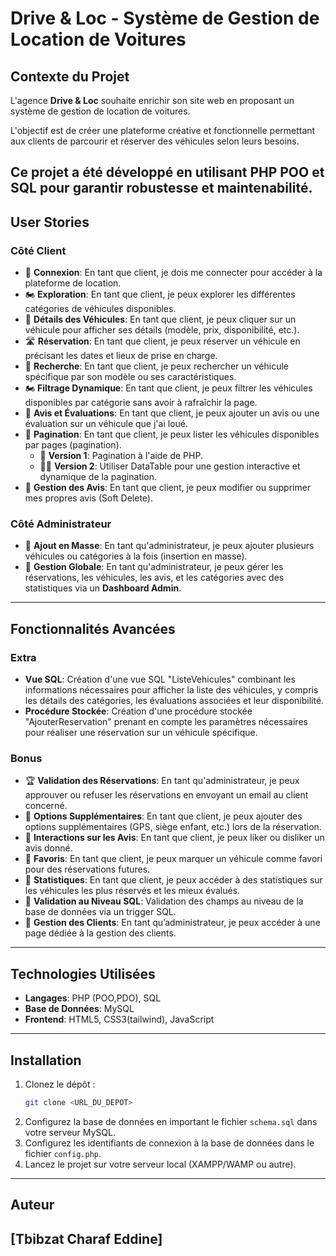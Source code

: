 # Drive & Loc - Système de Gestion de Location de Voitures

## Contexte du Projet
L'agence **Drive & Loc** souhaite enrichir son site web en proposant un système de gestion de location de voitures.

L'objectif est de créer une plateforme créative et fonctionnelle permettant aux clients de parcourir et réserver des véhicules selon leurs besoins.

Ce projet a été développé en utilisant **PHP POO** et **SQL** pour garantir robustesse et maintenabilité.
---
## User Stories

### Côté Client
- 🚗 **Connexion**: En tant que client, je dois me connecter pour accéder à la plateforme de location.
- 🏍️ **Exploration**: En tant que client, je peux explorer les différentes catégories de véhicules disponibles.
- 🚗 **Détails des Véhicules**: En tant que client, je peux cliquer sur un véhicule pour afficher ses détails (modèle, prix, disponibilité, etc.).
- 🛣️ **Réservation**: En tant que client, je peux réserver un véhicule en précisant les dates et lieux de prise en charge.
- 🔎 **Recherche**: En tant que client, je peux rechercher un véhicule spécifique par son modèle ou ses caractéristiques.
- 🏍️ **Filtrage Dynamique**: En tant que client, je peux filtrer les véhicules disponibles par catégorie sans avoir à rafraîchir la page.
- 📝 **Avis et Évaluations**: En tant que client, je peux ajouter un avis ou une évaluation sur un véhicule que j'ai loué.
- 🏦 **Pagination**: En tant que client, je peux lister les véhicules disponibles par pages (pagination).
    - 🚙 **Version 1**: Pagination à l'aide de PHP.
    - 🚙🚙 **Version 2**: Utiliser DataTable pour une gestion interactive et dynamique de la pagination.
- 🚙 **Gestion des Avis**: En tant que client, je peux modifier ou supprimer mes propres avis (Soft Delete).

### Côté Administrateur
- 🏦 **Ajout en Masse**: En tant qu'administrateur, je peux ajouter plusieurs véhicules ou catégories à la fois (insertion en masse).
- 🚨 **Gestion Globale**: En tant qu'administrateur, je peux gérer les réservations, les véhicules, les avis, et les catégories avec des statistiques via un **Dashboard Admin**.
---
## Fonctionnalités Avancées
### Extra
- **Vue SQL**: Création d'une vue SQL "ListeVehicules" combinant les informations nécessaires pour afficher la liste des véhicules, y compris les détails des catégories, les évaluations associées et leur disponibilité.
- **Procédure Stockée**: Création d'une procédure stockée "AjouterReservation" prenant en compte les paramètres nécessaires pour réaliser une réservation sur un véhicule spécifique.
### Bonus
- 🏆 **Validation des Réservations**: En tant qu'administrateur, je peux approuver ou refuser les réservations en envoyant un email au client concerné.
- 🌟 **Options Supplémentaires**: En tant que client, je peux ajouter des options supplémentaires (GPS, siège enfant, etc.) lors de la réservation.
- 🏅 **Interactions sur les Avis**: En tant que client, je peux liker ou disliker un avis donné.
- 🏅 **Favoris**: En tant que client, je peux marquer un véhicule comme favori pour des réservations futures.
- 🏅 **Statistiques**: En tant que client, je peux accéder à des statistiques sur les véhicules les plus réservés et les mieux évalués.
- 🏅 **Validation au Niveau SQL**: Validation des champs au niveau de la base de données via un trigger SQL.
- 🏅 **Gestion des Clients**: En tant qu’administrateur, je peux accéder à une page dédiée à la gestion des clients.

---
## Technologies Utilisées
- **Langages**: PHP (POO,PDO), SQL
- **Base de Données**: MySQL
- **Frontend**: HTML5, CSS3(tailwind), JavaScript 

---

## Installation
1. Clonez le dépôt :
   ```bash
   git clone <URL_DU_DEPOT>
   ```
2. Configurez la base de données en important le fichier `schema.sql` dans votre serveur MySQL.
3. Configurez les identifiants de connexion à la base de données dans le fichier `config.php`.
4. Lancez le projet sur votre serveur local (XAMPP/WAMP ou autre).

---

## Auteur
**[Tbibzat Charaf Eddine]**
---
